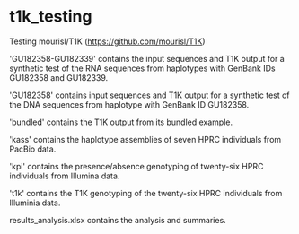 # t1k_testing
Testing mourisl/T1K (https://github.com/mourisl/T1K)

'GU182358-GU182339' contains the input sequences and T1K output for a synthetic test of the RNA sequences from haplotypes with GenBank IDs GU182358 and GU182339.

'GU182358' contains input sequences and T1K output for a synthetic test of the DNA sequences from haplotype with GenBank ID GU182358.

'bundled' contains the T1K output from its bundled example.

'kass' contains the haplotype assemblies of seven HPRC individuals from PacBio data.

'kpi' contains the presence/absence genotyping of twenty-six HPRC individuals from Illumina data.

't1k' contains the T1K genotyping of the twenty-six HPRC individuals from Illuminia data.

results_analysis.xlsx contains the analysis and summaries.
